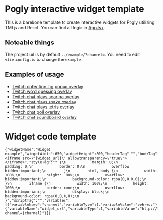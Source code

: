 # Pogly interactive widget template

This is a barebone template to create interactive widgets for Pogly utilizing TMI.js and React. You can find all logic in [App.tsx](https://github.com/PoglyApp/pogly-interactive-widget-template/blob/main/src/App.tsx).

## Noteable things

The project url is by default `../example/?channel=`. You need to edit `vite.config.ts` to change the `example`.

## Examples of usage

- [Twitch collection log popup overlay](https://github.com/Dynrothe/twitch-clog-overlay)
- [Twitch word guessing overlay](https://github.com/Dynrothe/twitch-word-guessing-overlay)
- [Twitch chat plays ocarina overlay](https://github.com/Lethalchip/twitch-chat-ocarina)
- [Twitch chat plays snake overlay](https://github.com/Lethalchip/twitch-chat-snake)
- [Twitch chat plays tetris overlay](https://github.com/Lethalchip/twitch-chat-tetris)
- [Twitch chat poll overlay](https://github.com/Lethalchip/twitch-poll-overlay)
- [Twitch chat soundboard overlay](https://github.com/Dynrothe/twitch-chat-soundboard-overlay)

# Widget code template

```
{"widgetName":"Widget example","widgetWidth":650,"widgetHeight":800,"headerTag":"","bodyTag":"<iframe src=\"{widget_url}\" allowtransparency=\"true\"></iframe>","styleTag":"* {\n            margin: 0;\n            padding: 0;\n            border: 0;\n            overflow: hidden!important;\n        }\n        html, body {\n            width: 100%;\n            height: 100%;\n            overflow: hidden!important;\n            background-color: rgba(0,0,0,0);\n        }\n        iframe {\n            width: 100%;\n            height: 100%;\n            border: none;\n            overflow: hidden!important;\n            display: block;\n            background-color: rgba(0,0,0,0);\n        }","scriptTag":"","variables":[{"variableName":"channel","variableType":1,"variableValue":"bobross"},{"variableName":"widget_url","variableType":1,"variableValue":"http://localhost:5173/example/?channel={channel}"}]}
```
